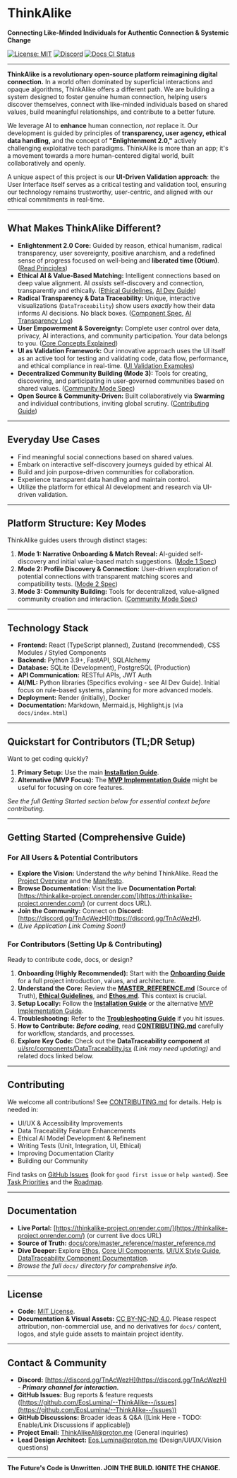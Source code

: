 # ThinkAlike

**Connecting Like-Minded Individuals for Authentic Connection & Systemic Change**

[![License: MIT](https://img.shields.io/badge/License-MIT-yellow.svg)](https://opensource.org/licenses/MIT)
[![Discord](https://img.shields.io/discord/YOUR_DISCORD_ID?label=Discord&logo=discord&color=7289DA)](https://discord.gg/TnAcWezH) <!-- TODO: Replace YOUR_DISCORD_ID -->
[![Docs CI Status](https://github.com/EosLumina/--ThinkAlike--/workflows/Docs%20CI%20Workflow/badge.svg)](https://github.com/EosLumina/--ThinkAlike--/actions?query=workflow%3A%22Docs+CI+Workflow%22) <!-- Verify Workflow Name -->
<!-- TODO: Add Build Status Badge -->
<!-- TODO: Add Coverage Badge -->

---

**ThinkAlike is a revolutionary open-source platform reimagining digital connection.** In a world often dominated by superficial interactions and opaque algorithms, ThinkAlike offers a different path. We are building a system designed to foster genuine human connection, helping users discover themselves, connect with like-minded individuals based on shared values, build meaningful relationships, and contribute to a better future.

We leverage AI to **enhance** human connection, *not* replace it. Our development is guided by principles of **transparency, user agency, ethical data handling,** and the concept of **"Enlightenment 2.0,"** actively challenging exploitative tech paradigms. ThinkAlike is more than an app; it's a movement towards a more human-centered digital world, built collaboratively and openly.

A unique aspect of this project is our **UI-Driven Validation approach**: the User Interface itself serves as a critical testing and validation tool, ensuring our technology remains trustworthy, user-centric, and aligned with our ethical commitments in real-time.

---

## What Makes ThinkAlike Different?

* **Enlightenment 2.0 Core:** Guided by reason, ethical humanism, radical transparency, user sovereignty, positive anarchism, and a redefined sense of progress focused on well-being and **liberated time (Otium)**. ([Read Principles](docs/core/enlightenment_2_0/enlightenment_2_0_principles.md))
* **Ethical AI & Value-Based Matching:** Intelligent connections based on deep value alignment. AI *assists* self-discovery and connection, transparently and ethically. ([Ethical Guidelines](docs/core/ethics/ethical_guidelines.md), [AI Dev Guide](docs/guides/developer_guides/ai/ai_model_development_guide.md))
* **Radical Transparency & Data Traceability:** Unique, interactive visualizations (`DataTraceability`) show users *exactly* how their data informs AI decisions. No black boxes. ([Component Spec](docs/components/ui_components/data_traceability.md), [AI Transparency Log](docs/guides/developer_guides/ai/ai_transparency_log.md))
* **User Empowerment & Sovereignty:** Complete user control over data, privacy, AI interactions, and community participation. Your data belongs to you. ([Core Concepts Explained](docs/vision/core_concepts.md))
* **UI as Validation Framework:** Our innovative approach uses the UI itself as an active tool for testing and validating code, data flow, performance, and ethical compliance in real-time. ([UI Validation Examples](docs/guides/developer_guides/ui_validation_examples.md))
* **Decentralized Community Building (Mode 3):** Tools for creating, discovering, and participating in user-governed communities based on shared values. ([Community Mode Spec](docs/architecture/modes/community_mode/community_mode_spec.md))
* **Open Source & Community-Driven:** Built collaboratively via **Swarming** and individual contributions, inviting global scrutiny. ([Contributing Guide](docs/CONTRIBUTING.md))

---

## Everyday Use Cases

* Find meaningful social connections based on shared values.
* Embark on interactive self-discovery journeys guided by ethical AI.
* Build and join purpose-driven communities for collaboration.
* Experience transparent data handling and maintain control.
* Utilize the platform for ethical AI development and research via UI-driven validation.

---

## Platform Structure: Key Modes

ThinkAlike guides users through distinct stages:

1. **Mode 1: Narrative Onboarding & Match Reveal:** AI-guided self-discovery and initial value-based match suggestions. ([Mode 1 Spec](docs/architecture/modes/mode1_narrative_onboarding_spec.md))
2. **Mode 2: Profile Discovery & Connection:** User-driven exploration of potential connections with transparent matching scores and compatibility tests. ([Mode 2 Spec](docs/architecture/modes/mode2_profile_discovery_spec.md))
3. **Mode 3: Community Building:** Tools for decentralized, value-aligned community creation and interaction. ([Community Mode Spec](docs/architecture/modes/community_mode/community_mode_spec.md))

---

## Technology Stack

* **Frontend:** React (TypeScript planned), Zustand (recommended), CSS Modules / Styled Components
* **Backend:** Python 3.9+, FastAPI, SQLAlchemy
* **Database:** SQLite (Development), PostgreSQL (Production)
* **API Communication:** RESTful APIs, JWT Auth
* **AI/ML:** Python libraries (Specifics evolving - see AI Dev Guide). Initial focus on rule-based systems, planning for more advanced models.
* **Deployment:** Render (initially), Docker
* **Documentation:** Markdown, Mermaid.js, Highlight.js (via `docs/index.html`)

---

## Quickstart for Contributors (TL;DR Setup)

Want to get coding quickly?

1. **Primary Setup:** Use the main **[Installation Guide](docs/core/installation.md)**.
2. **Alternative (MVP Focus):** The **[MVP Implementation Guide](docs/guides/implementation_guides/mvp_implementation_guide.md)** might be useful for focusing on core features.

*See the full Getting Started section below for essential context before contributing.*

---

## Getting Started (Comprehensive Guide)

### For All Users & Potential Contributors

* **Explore the Vision:** Understand the *why* behind ThinkAlike. Read the [Project Overview](docs/core/project_overview.md) and the [Manifesto](docs/core/manifesto/manifesto.md).
* **Browse Documentation:** Visit the live **Documentation Portal:** [https://thinkalike-project.onrender.com/](https://thinkalike-project.onrender.com/) (or current docs URL).
* **Join the Community:** Connect on **Discord:** [https://discord.gg/TnAcWezH](https://discord.gg/TnAcWezH).
* *(Live Application Link Coming Soon!)*

### For Contributors (Setting Up & Contributing)

Ready to contribute code, docs, or design?

1. **Onboarding (Highly Recommended):** Start with the **[Onboarding Guide](docs/core/onboarding_guide.md)** for a full project introduction, values, and architecture.
2. **Understand the Core:** Review the **[MASTER_REFERENCE.md](docs/core/master_reference/master_reference.md)** (Source of Truth), **[Ethical Guidelines](docs/core/ethics/ethical_guidelines.md)**, and **[Ethos.md](docs/ethos.md)**. This context is crucial.
3. **Setup Locally:** Follow the **[Installation Guide](docs/core/installation.md)** or the alternative [MVP Implementation Guide](docs/guides/implementation_guides/mvp_implementation_guide.md).
4. **Troubleshooting:** Refer to the **[Troubleshooting Guide](docs/architecture/deployment_troubleshooting.md)** if you hit issues.
5. **How to Contribute:** ***Before coding***, read **[CONTRIBUTING.md](docs/core/contributing.md)** carefully for workflow, standards, and processes.
6. **Explore Key Code:** Check out the **DataTraceability component** at [ui/src/components/DataTraceability.jsx](ui/src/components/DataTraceability.jsx) *(Link may need updating)* and related docs linked below.

---

## Contributing

We welcome all contributions! See [CONTRIBUTING.md](docs/core/contributing.md) for details. Help is needed in:

* UI/UX & Accessibility Improvements
* Data Traceability Feature Enhancements
* Ethical AI Model Development & Refinement
* Writing Tests (Unit, Integration, UI, Ethical)
* Improving Documentation Clarity
* Building our Community

Find tasks on [GitHub Issues](https://github.com/EosLumina/--ThinkAlike--/issues) (look for `good first issue` or `help wanted`). See [Task Priorities](docs/project/management/task_priorities.md) and the [Roadmap](docs/development/management/roadmap.md).

---

## Documentation

* **Live Portal:** [https://thinkalike-project.onrender.com/](https://thinkalike-project.onrender.com/) (or current live docs URL)
* **Source of Truth:** [docs/core/master_reference/master_reference.md](docs/core/master_reference/master_reference.md)
* **Dive Deeper:** Explore [Ethos](docs/ethos.md), [Core UI Components](docs/ui/core_ui_components.md), [UI/UX Style Guide](docs/design/media/UI_UX_Style_Guide.md), [DataTraceability Component Documentation](docs/ui/datatraceability_documentation.md).
* *Browse the full `docs/` directory for comprehensive info.*

---

## License

* **Code:** [MIT License](LICENSE).
* **Documentation & Visual Assets:** [CC BY-NC-ND 4.0](https://creativecommons.org/licenses/by-nc-nd/4.0/). Please respect attribution, non-commercial use, and no derivatives for `docs/` content, logos, and style guide assets to maintain project identity.

---

## Contact & Community

* **Discord:** [https://discord.gg/TnAcWezH](https://discord.gg/TnAcWezH) - ***Primary channel for interaction.***
* **GitHub Issues:** Bug reports & feature requests ([https://github.com/EosLumina/--ThinkAlike--/issues](https://github.com/EosLumina/--ThinkAlike--/issues))
* **GitHub Discussions:** Broader ideas & Q&A ([Link Here - TODO: Enable/Link Discussions if applicable])
* **Project Email:** [ThinkAlikeAI@proton.me](mailto:ThinkAlikeAI@proton.me) (General inquiries)
* **Lead Design Architect:** [Eos.Lumina@proton.me](mailto:Eos.Lumina@proton.me) (Design/UI/UX/Vision questions)

---

**The Future's Code is Unwritten. JOIN THE BUILD. IGNITE THE CHANGE.**
